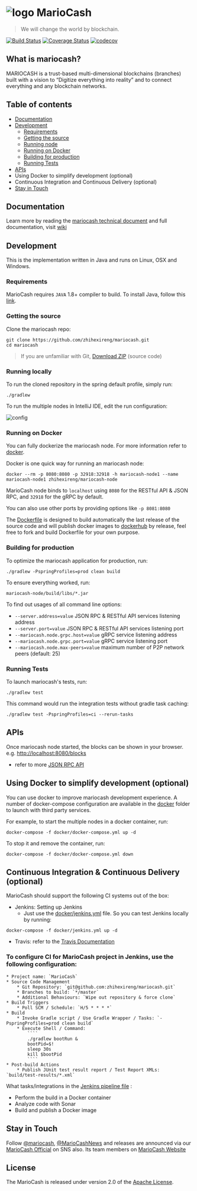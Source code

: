 # ![logo](https://github.com/zhihexireng/mariocash/raw/master/docs/images/ygg-logo-green.png) MarioCash

> We will change the world by blockchain.

[![Build Status](https://travis-ci.org/zhihexireng/mariocash.svg?branch=develop)](https://travis-ci.org/zhihexireng/mariocash)
[![Coverage Status](https://coveralls.io/repos/github/zhihexireng/mariocash/badge.svg?branch=develop)](https://coveralls.io/github/zhihexireng/mariocash?branch=develop)
[![codecov](https://codecov.io/gh/zhihexireng/mariocash/branch/develop/graph/badge.svg)](https://codecov.io/gh/zhihexireng/mariocash)

## What is mariocash?

MARIOCASH is a trust-based multi-dimensional blockchains (branches) built with a vision to “Digitize everything into reality” and to connect everything and any blockchain networks.

## Table of contents

* [Documentation](#documentation)
* [Development](#development)
    * [Requirements](#requirements)
    * [Getting the source](#getting-the-source)
    * [Running node](#running-locally)
    * [Running on Docker](#running-on-docker)
    * [Building for production](#building-for-production)
    * [Running Tests](#running-tests)
* [APIs](#apis)
* Using Docker to simplify development (optional)
* Continuous Integration and Continuous Delivery (optional)
* [Stay in Touch](#stay-in-touch)


## Documentation
Learn more by reading the [mariocash technical document](docs) and full documentation, visit [wiki](https://github.com/zhihexireng/mariocash/wiki)


## Development
This is the implementation written in Java and runs on Linux, OSX and Windows.

### Requirements

MarioCash requires `JAVA` 1.8+ compiler to build. To install Java, follow this [link](http://www.oracle.com/technetwork/java/javase/overview/index.html).

### Getting the source

Clone the mariocash repo:

```
git clone https://github.com/zhihexireng/mariocash.git
cd mariocash
```
> If you are unfamiliar with Git, [Download ZIP](https://github.com/zhihexireng/mariocash/archive/master.zip) (source code)

### Running locally

To run the cloned repository in the spring default profile, simply run:
```
./gradlew
```
To run the multiple nodes in IntelliJ IDE, edit the run configuration:

![config](https://github.com/zhihexireng/mariocash/raw/master/docs/images/intellij-run-config.png)

### Running on Docker
You can fully dockerize the mariocash node. For more information refer to [docker](docker).

Docker is one quick way for running an mariocash node:

```
docker --rm -p 8080:8080 -p 32918:32918 -h mariocash-node1 --name mariocash-node1 zhihexireng/mariocash-node
```

MarioCash node binds to `localhost` using `8080` for the RESTful API & JSON RPC, and `32918` for the gRPC by default.

You can also use other ports by providing options like `-p 8081:8080`

The [Dockerfile](Dockerfile) is designed to build automatically the last release of the source code and will publish docker images to [dockerhub](https://hub.docker.com/r/zhihexireng/mariocash-node/) by release, feel free to fork and build Dockerfile for your own purpose.

### Building for production

To optimize the mariocash application for production, run:
```
./gradlew -PspringProfiles=prod clean build
```

To ensure everything worked, run:
```
mariocash-node/build/libs/*.jar
```

To find out usages of all command line options:

- `--server.address=value` JSON RPC & RESTful API services listening address
- `--server.port=value` JSON RPC & RESTful API services listening port
- `--mariocash.node.grpc.host=value` gRPC service listening address
- `--mariocash.node.grpc.port=value` gRPC service listening port
- `--mariocash.node.max-peers=value` maximum number of P2P network peers (default: 25)

### Running Tests
To launch mariocash's tests, run:
```
./gradlew test
```
This command would run the integration tests without gradle task caching:
```
./gradlew test -PspringProfiles=ci --rerun-tasks
```


## APIs

Once mariocash node started, the blocks can be shown in your browser. e.g. [http://localhost:8080/blocks](http://localhost:8080/blocks)

- refer to more [JSON RPC API](docs/api/jsonrpc-api.md)


## Using Docker to simplify development (optional)

You can use docker to improve mariocash development experience. A number of docker-compose configuration are available in the [docker](docker) folder to launch with third party services.

For example, to start the multiple nodes in a docker container, run:
```
docker-compose -f docker/docker-compose.yml up -d
```

To stop it and remove the container, run:
```
docker-compose -f docker/docker-compose.yml down
```


## Continuous Integration & Continuous Delivery (optional)

MarioCash should support the following CI systems out of the box:
- Jenkins: Setting up Jenkins
   - Just use the [docker/jenkins.yml](docker/jenkins.yml) file. So you can test Jenkins locally by running:
```
docker-compose -f docker/jenkins.yml up -d
```
- Travis: refer to the [Travis Documentation](https://docs.travis-ci.com/user/getting-started/)

### To configure CI for MarioCash project in Jenkins, use the following configuration:
```
* Project name: `MarioCash`
* Source Code Management
    * Git Repository: `git@github.com:zhihexireng/mariocash.git`
    * Branches to build: `*/master`
    * Additional Behaviours: `Wipe out repository & force clone`
* Build Triggers
    * Poll SCM / Schedule: `H/5 * * * *`
* Build
    * Invoke Gradle script / Use Gradle Wrapper / Tasks: `-PspringProfiles=prod clean build`
    * Execute Shell / Command:
        ````
        ./gradlew bootRun &
        bootPid=$!
        sleep 30s
        kill $bootPid
        ````
* Post-build Actions
    * Publish JUnit test result report / Test Report XMLs: `build/test-results/*.xml`
```
What tasks/integrations in the [Jenkins pipeline file](Jenkinsfile) :

- Perform the build in a Docker container
- Analyze code with Sonar
- Build and publish a Docker image


## Stay in Touch
Follow [@mariocash](https://www.facebook.com/mariocash), [@MarioCashNews](https://twitter.com/MarioCashNews)
and releases are announced via our [MarioCash Official](https://medium.com/@mariocash) on SNS also.
Its team members on [MarioCash Website](https://mariocash.io/#team)


## License
The MarioCash is released under version 2.0 of the [Apache License](LICENSE).
